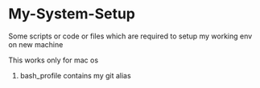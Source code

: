 # My-System-Setup
Some scripts or code or files which are required to setup my working env on new machine

This works only for mac os


1. bash_profile
    contains my git alias
